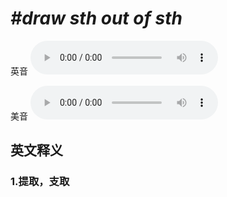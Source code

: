 # ***\#draw sth out of sth*** 
英音
<audio src="./media/draw sth out of sth1_AAC.aac" controls="controls"></audio>

美音
<audio src="./media/draw sth out of sth2_AAC.aac" controls="controls"></audio>



  

英文释义
---
### 1.**提取，支取**  


